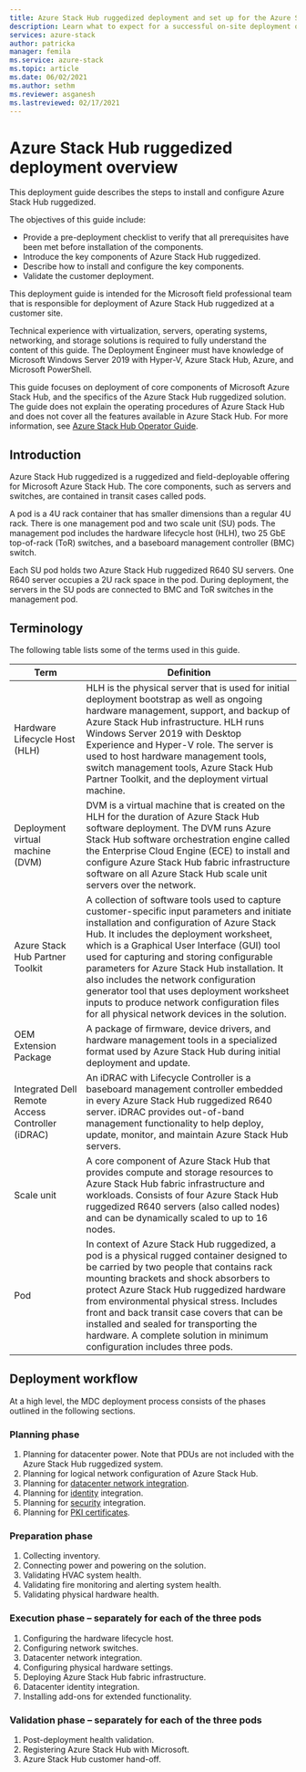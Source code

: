 ```yaml
---
title: Azure Stack Hub ruggedized deployment and set up for the Azure Stack Hub Hardware Lifecycle Host (HLH) management server | Microsoft Docs
description: Learn what to expect for a successful on-site deployment of a Azure Stack Hub ruggedized, from planning to post-deployment.
services: azure-stack
author: patricka
manager: femila
ms.service: azure-stack
ms.topic: article
ms.date: 06/02/2021
ms.author: sethm
ms.reviewer: asganesh
ms.lastreviewed: 02/17/2021
---
```

 
# Azure Stack Hub ruggedized deployment overview

This deployment guide describes the steps to install and configure Azure Stack Hub ruggedized. 

The objectives of this guide include:

- Provide a pre-deployment checklist to verify that all prerequisites have been met before installation of the components.
- Introduce the key components of Azure Stack Hub ruggedized.
- Describe how to install and configure the key components.
- Validate the customer deployment.

This deployment guide is intended for the Microsoft field professional team that is responsible for deployment of Azure Stack Hub ruggedized at a customer site.

Technical experience with virtualization, servers, operating systems, networking, and storage solutions is required to fully understand the content of this guide. 
The Deployment Engineer must have knowledge of Microsoft Windows Server 2019 with Hyper-V, Azure Stack Hub, Azure, and Microsoft PowerShell.

This guide focuses on deployment of core components of Microsoft Azure Stack Hub, and the specifics of the Azure Stack Hub ruggedized solution. 
The guide does not explain the operating procedures of Azure Stack Hub and does not cover all the features available in Azure Stack Hub. 
For more information, see [Azure Stack Hub Operator Guide](../operator/index.yml).

## Introduction

Azure Stack Hub ruggedized is a ruggedized and field-deployable offering for Microsoft Azure Stack Hub. 
The core components, such as servers and switches, are contained in transit cases called pods.

A pod is a 4U rack container that has smaller dimensions than a regular 4U rack. 
There is one management pod and two scale unit (SU) pods. 
The management pod includes the hardware lifecycle host (HLH), two 25 GbE top-of-rack (ToR) switches, and a baseboard management controller (BMC) switch.

Each SU pod holds two Azure Stack Hub ruggedized R640 SU servers. 
One R640 server occupies a 2U rack space in the pod. 
During deployment, the servers in the SU pods are connected to BMC and ToR switches in the management pod.

## Terminology

The following table lists some of the terms used in this guide.

|Term    | Definition |
|-------|------------|
|Hardware Lifecycle Host (HLH)|    HLH is the physical server that is used for initial deployment bootstrap as well as ongoing hardware management, support, and backup of Azure Stack Hub infrastructure. HLH runs Windows Server 2019 with Desktop Experience and Hyper-V role. The server is used to host hardware management tools, switch management tools, Azure Stack Hub Partner Toolkit, and the deployment virtual machine. |
|Deployment virtual machine (DVM)|    DVM is a virtual machine that is created on the HLH for the duration of Azure Stack Hub software deployment. The DVM runs Azure Stack Hub software orchestration engine called the Enterprise Cloud Engine (ECE) to install and configure Azure Stack Hub fabric infrastructure software on all Azure Stack Hub scale unit servers over the network.|
|Azure Stack Hub Partner Toolkit|    A collection of software tools used to capture customer-specific input parameters and initiate installation and configuration of Azure Stack Hub. It includes the deployment worksheet, which is a Graphical User Interface (GUI) tool used for capturing and storing configurable parameters for Azure Stack Hub installation. It also includes the network configuration generator tool that uses deployment worksheet inputs to produce network configuration files for all physical network devices in the solution.|
|OEM Extension Package    |A package of firmware, device drivers, and hardware management tools in a specialized format used by Azure Stack Hub during initial deployment and update.|
|Integrated Dell Remote Access Controller (iDRAC)|    An iDRAC with Lifecycle Controller is a baseboard management controller embedded in every Azure Stack Hub ruggedized R640 server. iDRAC provides out-of-band management functionality to help deploy, update, monitor, and maintain Azure Stack Hub servers.|
|Scale unit    |A core component of Azure Stack Hub that provides compute and storage resources to Azure Stack Hub fabric infrastructure and workloads. Consists of four Azure Stack Hub ruggedized R640 servers (also called nodes) and can be dynamically scaled to up to 16 nodes.|
|Pod    |In context of Azure Stack Hub ruggedized, a pod is a physical rugged container designed to be carried by two people that contains rack mounting brackets and shock absorbers to protect Azure Stack Hub ruggedized hardware from environmental physical stress. Includes front and back transit case covers that can be installed and sealed for transporting the hardware. A complete solution in minimum configuration includes three pods.|

## Deployment workflow

At a high level, the MDC deployment process consists of the phases outlined in the following sections.

### Planning phase

1. Planning for datacenter power. Note that PDUs are not included with the Azure Stack Hub ruggedized system.
1. Planning for logical network configuration of Azure Stack Hub.
1. Planning for [datacenter network integration](../operator/azure-stack-network.md).
1. Planning for [identity](../operator/azure-stack-identity-overview.md) integration.
1. Planning for [security](../operator/azure-stack-security-foundations.md) integration.
1. Planning for [PKI certificates](../operator/azure-stack-pki-certs.md).

### Preparation phase

1. Collecting inventory.
1. Connecting power and powering on the solution.
1. Validating HVAC system health.
1. Validating fire monitoring and alerting system health.
1. Validating physical hardware health.

### Execution phase – separately for each of the three pods

1. Configuring the hardware lifecycle host.
1. Configuring network switches.
1. Datacenter network integration.
1. Configuring physical hardware settings.
1. Deploying Azure Stack Hub fabric infrastructure.
1. Datacenter identity integration.
1. Installing add-ons for extended functionality.

### Validation phase – separately for each of the three pods

1. Post-deployment health validation.
1. Registering Azure Stack Hub with Microsoft.
1. Azure Stack Hub customer hand-off.
